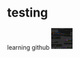 # testing
learning github
<img src="https://github.com/ssrajputtheboss/testing/blob/main/IMG_20210220_122626.jpg" width="50" height="50" ></img>
